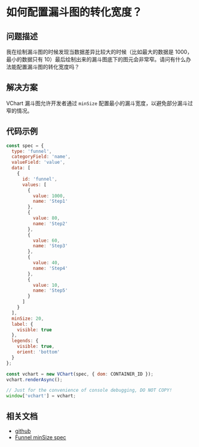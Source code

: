 # 如何配置漏斗图的转化宽度？

## 问题描述

我在绘制漏斗图的时候发现当数据差异比较大的时候（比如最大的数据是 1000，最小的数据只有 10）最后绘制出来的漏斗图底下的图元会非常窄。请问有什么办法能配置漏斗图的转化宽度吗？

## 解决方案

VChart 漏斗图允许开发者通过 `minSize` 配置最小的漏斗宽度，以避免部分漏斗过窄的情况。

## 代码示例

```javascript livedemo
const spec = {
  type: 'funnel',
  categoryField: 'name',
  valueField: 'value',
  data: [
    {
      id: 'funnel',
      values: [
        {
          value: 1000,
          name: 'Step1'
        },
        {
          value: 80,
          name: 'Step2'
        },
        {
          value: 60,
          name: 'Step3'
        },
        {
          value: 40,
          name: 'Step4'
        },
        {
          value: 10,
          name: 'Step5'
        }
      ]
    }
  ],
  minSize: 20,
  label: {
    visible: true
  },
  legends: {
    visible: true,
    orient: 'bottom'
  }
};

const vchart = new VChart(spec, { dom: CONTAINER_ID });
vchart.renderAsync();

// Just for the convenience of console debugging, DO NOT COPY!
window['vchart'] = vchart;
```

## 相关文档

- [github](https://github.com/VisActor/VChart)
- [Funnel minSize spec](https://visactor.io/vchart/option/funnelChart#minSize)
